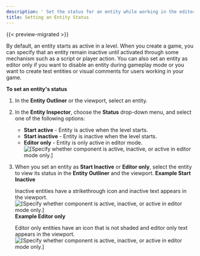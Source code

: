 ```yaml
---
description: ' Set the status for an entity while working in the editor for Open 3D Engine. '
title: Setting an Entity Status
---
```


{{< preview-migrated >}}

By default, an entity starts as active in a level. When you create a game, you can specify that an entity remain inactive until activated through some mechanism such as a script or player action. You can also set an entity as editor only if you want to disable an entity during gameplay mode or you want to create test entities or visual comments for users working in your game.

**To set an entity's status**

1. In the **Entity Outliner** or the viewport, select an entity.

1. In the **Entity Inspector**, choose the **Status** drop\-down menu, and select one of the following options:
   + **Start active** - Entity is active when the level starts.
   + **Start inactive** - Entity is inactive when the level starts.
   + **Editor only** - Entity is only active in editor mode.
![\[Specify whether component is active, inactive, or active in editor mode only.\]](/images/shared/shared-component-entity-inspector-startactive.png)

1. When you set an entity as **Start Inactive** or **Editor only**, select the entity to view its status in the **Entity Outliner** and the viewport.
**Example Start Inactive**

   Inactive entities have a strikethrough icon and inactive text appears in the viewport.
![\[Specify whether component is active, inactive, or active in editor mode only.\]](/images/shared/shared-component-entity-inspector-inactive-example.png)
**Example Editor only**

   Editor only entities have an icon that is not shaded and editor only text appears in the viewport.
![\[Specify whether component is active, inactive, or active in editor mode only.\]](/images/shared/shared-component-entity-inspector-editor-only-example.png)
